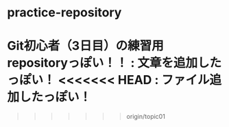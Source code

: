 # practice-repository
Git初心者（3日目）の練習用repositoryっぽい！！
:
文章を追加したっぽい！
<<<<<<< HEAD
:
ファイル追加したっぽい！
=======
>>>>>>> origin/topic01

